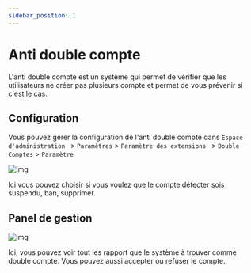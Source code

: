 ```yaml
---
sidebar_position: 1
---
```


# Anti double compte
L'anti double compte est un système qui permet de vérifier que les utilisateurs ne créer pas plusieurs compte et permet de vous prévenir si c'est le cas.

## Configuration
Vous pouvez gérer la configuration de l'anti double compte dans `Espace d'administration ` > `Paramètres` > `Paramètre des extensions ` > `Double Comptes` > `Paramètre`

![img](/img/next_gen/extensions/addons/antidoublecompte/parametre.png)

Ici vous pouvez choisir si vous voulez que le compte détecter sois suspendu, ban, supprimer.

## Panel de gestion
![img](/img/next_gen/extensions/addons/antidoublecompte/gestion.png)

Ici, vous pouvez voir tout les rapport que le système à trouver comme double compte. Vous pouvez aussi accepter ou refuser le compte.

